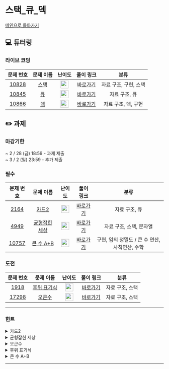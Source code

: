 # 스택_큐_덱
[메인으로 돌아가기](https://github.com/Altu-Bitu-8/Notice) 
## 💻 튜터링 
### 라이브 코딩
| 문제 번호 | 문제 이름 | 난이도 | 풀이 링크 | 분류 |
| :-: | :-: | :-: | :-: | :-: |
| [10828](https://www.acmicpc.net/problem/10828) | [스택](https://www.acmicpc.net/problem/10828) | <img height="25px" width="25px" src="https://static.solved.ac/tier_small/7.svg"/> | [바로가기](https://github.com/Altu-Bitu-8/Notice/blob/main/02_%EC%8A%A4%ED%83%9D_%ED%81%90_%EB%8D%B1/%EB%9D%BC%EC%9D%B4%EB%B8%8C%EC%BD%94%EB%94%A9/10828_v2.cpp)| 자료 구조, 구현, 스택 |
| [10845](https://www.acmicpc.net/problem/10845) | [큐](https://www.acmicpc.net/problem/10845) | <img height="25px" width="25px" src="https://static.solved.ac/tier_small/7.svg"/> | [바로가기](https://github.com/Altu-Bitu-8/Notice/blob/main/02_%EC%8A%A4%ED%83%9D_%ED%81%90_%EB%8D%B1/%EB%9D%BC%EC%9D%B4%EB%B8%8C%EC%BD%94%EB%94%A9/10845_v2.cpp) | 자료 구조, 큐 |
| [10866](https://www.acmicpc.net/problem/10866) | [덱](https://www.acmicpc.net/problem/10866) | <img height="25px" width="25px" src="https://static.solved.ac/tier_small/7.svg"/> | [바로가기](https://github.com/Altu-Bitu-8/Notice/blob/main/02_%EC%8A%A4%ED%83%9D_%ED%81%90_%EB%8D%B1/%EB%9D%BC%EC%9D%B4%EB%B8%8C%EC%BD%94%EB%94%A9/10866_v2.cpp) | 자료 구조, 덱, 구현 |
## ✏️ 과제 
### 마감기한
~ 2 / 28 (금) 18:59 - 과제 제출 </br>
~ 3 / 2 (일) 23:59 - 추가 제출 </br>
### 필수
| 문제 번호 | 문제 이름 | 난이도 | 풀이 링크 | 분류 |
| :-: | :-: | :-: | :-: | :-: |
| [2164](https://www.acmicpc.net/problem/2164) | [카드2](https://www.acmicpc.net/problem/2164) | <img height="25px" width="25px" src="https://static.solved.ac/tier_small/7.svg"/> | [바로가기]() | 자료 구조, 큐 |
| [4949](https://www.acmicpc.net/problem/4949) | [균형잡힌 세상](https://www.acmicpc.net/problem/4949) | <img height="25px" width="25px" src="https://static.solved.ac/tier_small/7.svg"/> | [바로가기]() | 자료 구조, 스택, 문자열 |
| [10757](https://www.acmicpc.net/problem/10757) | [큰 수 A+B](https://www.acmicpc.net/problem/10757) | <img height="25px" width="25px" src="https://d2gd6pc034wcta.cloudfront.net/tier/1.svg"/> | [바로가기]() | 구현, 임의 정밀도 / 큰 수 연산, 사칙연산, 수학 |
### 도전
| 문제 번호 | 문제 이름 | 난이도 | 풀이 링크 | 분류 |
| :-: | :-: | :-: | :-: | :-: |
| [1918](https://www.acmicpc.net/problem/1918) | [후위 표기식](https://www.acmicpc.net/problem/1918) | <img height="25px" width="25px" src="https://static.solved.ac/tier_small/14.svg"/> | [바로가기]() | 자료 구조, 스택 |
| [17298](https://www.acmicpc.net/problem/17298) | [오큰수](https://www.acmicpc.net/problem/17298) | <img height="25px" width="25px" src="https://static.solved.ac/tier_small/12.svg"/> | [바로가기]() | 자료 구조, 스택 |
---
 ### 힌트
<details><summary>카드2</summary><div markdown="1">&nbsp;&nbsp;&nbsp;&nbsp;수업시간에 배웠던 자료구조 중 어떤 자료구조를 사용하는 것이 적합한지 고민해봅시다!</div></details>
<details><summary>균형잡힌 세상</summary><div markdown="1">&nbsp;&nbsp;&nbsp;&nbsp;오른쪽 괄호(닫는 괄호)를 기준으로 균형을 이루지 못하는 경우를 고려해볼까요?</div></details>
<details><summary>오큰수</summary><div markdown="1">&nbsp;&nbsp;&nbsp;&nbsp;스택에 새로 들어오는 값(==오른쪽에 있는 값) 이 스택 top 값보다 크면 스택에 있는 원소들의 오큰수가 됩니다!</div></details>
<details><summary>후위 표기식</summary><div markdown="1">&nbsp;&nbsp;&nbsp;&nbsp;중위표기식과 후위표기식의 차이를 알아볼까요? 피연산자의 순서는 중위 표기식과 동일해요. 따라서 연산자의 순서가 중요할 것 같네요! 중위표기식과 후위표기식을 비교하며 어떤 연산자가 먼저 출력되었는지 살펴봅시다. "연산자 우선순위"를 어떻게 설정해야 후위표기식으로 바꿀 수 있을까요?</div></details>
<details><summary>큰 수 A+B</summary><div markdown="1">&nbsp;&nbsp;&nbsp;&nbsp;주어지는 a와 b는 0보다 크고 10의 100승보다 작은 정수로, C++에서 사용할 수 있는 정수 자료형의 크기를 벗어나요. 어떻게 하면 바로 a+b를 더하지 않는 방법으로, 그 결과를 구할 수 있을까요?</div></details>

---
